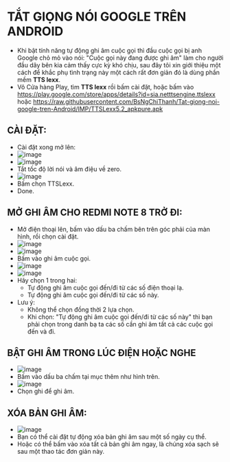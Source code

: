 # TẮT GIỌNG NÓI GOOGLE TRÊN ANDROID #

  - Khi bật tính năng tự động ghi âm cuộc gọi thì đầu cuộc gọi bị anh Google chỏ mỏ vào nói: "Cuộc gọi này đang được ghi âm" làm cho người đầu dây bên kia cảm thấy cực kỳ khó chịu, sau đây tôi xin giới thiệu một cách để khắc phụ tình trạng này một cách rất đơn giản đó là dùng phần mềm **TTS lexx**.
  - Vô Cửa hàng Play, tìm **TTS lexx** rồi bấm cài đặt, hoặc bấm vào https://play.google.com/store/apps/details?id=sia.netttsengine.ttslexx hoặc https://raw.githubusercontent.com/BsNgChiThanh/Tat-giong-noi-google-tren-Android/IMP/TTSLexx5.2_apkpure.apk

## CÀI ĐẶT: ##

  - Cài đặt xong mở lên:
  - ![image](https://github.com/BsNgChiThanh/Tat-giong-noi-google-tren-Android/assets/82578024/694e909d-1dfe-41e8-a1c2-348075833e31)
  - ![image](https://github.com/BsNgChiThanh/Tat-giong-noi-google-tren-Android/assets/82578024/bff5303c-88e5-499c-85b7-b8c3735a6406)
  - Tắt tốc độ lời nói và âm điệu về zero.
  - ![image](https://github.com/BsNgChiThanh/Tat-giong-noi-google-tren-Android/assets/82578024/6c70193b-8443-4f70-a106-076761443cba)
  - Bấm chọn TTSLexx.
  - Done.

## MỞ GHI ÂM CHO REDMI NOTE 8 TRỞ ĐI: ##

  - Mở điện thoại lên, bấm vào dấu ba chấm bên trên góc phải của màn hình, rồi chọn cài đặt.
  - ![image](https://github.com/BsNgChiThanh/Tat-giong-noi-google-tren-Android/assets/82578024/d0ab5e69-512a-4963-9625-1e206971ac8a)
  - ![image](https://github.com/BsNgChiThanh/Tat-giong-noi-google-tren-Android/assets/82578024/77ba93c1-76ce-477b-bbcb-243258a5baae)
  - Bấm vào ghi âm cuộc gọi.
  - ![image](https://github.com/BsNgChiThanh/Tat-giong-noi-google-tren-Android/assets/82578024/b849498b-33a0-4d65-a9c9-a13b99fa9de4)
  - ![image](https://github.com/BsNgChiThanh/Tat-giong-noi-google-tren-Android/assets/82578024/c1119075-5ea6-4f07-80b0-1ea63510f3b5)
  - Hãy chọn 1 trong hai:
    - Tự động ghi âm cuộc gọi đến/đi từ các số điện thoại lạ.
    - Tự động ghi âm cuộc gọi đến/đi từ các số này.
  - Lưu ý:
    - Không thể chọn đồng thời 2 lựa chọn.
    - Khi chọn: "Tự động ghi âm cuộc gọi đến/đi từ các số này" thì bạn phải chọn trong danh bạ ta các số cần ghi âm tất cả các cuộc gọi đến và đi.

## BẬT GHI ÂM TRONG LÚC ĐIỆN HOẶC NGHE ##

  - ![image](https://github.com/BsNgChiThanh/Tat-giong-noi-google-tren-Android/assets/82578024/59559e22-bacd-46f7-a031-92a76542f6c8)
  - Bấm vào dấu ba chấm tại mục thêm như hình trên.
  - ![image](https://github.com/BsNgChiThanh/Tat-giong-noi-google-tren-Android/assets/82578024/3782186f-dfef-414c-820e-fa7efc728cca)
  - Chọn ghi để ghi âm. 

## XÓA BẢN GHI ÂM: ##

  - ![image](https://github.com/BsNgChiThanh/Tat-giong-noi-google-tren-Android/assets/82578024/0e3453b1-92c6-44f8-abee-5e074f00fdd9)
  - Bạn có thể cài đặt tự động xóa bản ghi âm sau một số ngày cụ thể.
  - Hoặc có thể bấm vào xóa tất cả bản ghi âm ngay, là chúng xóa sạch sẽ sau một thao tác đơn giản này.
